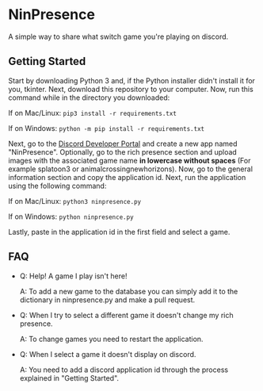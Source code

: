 # NinPresence

A simple way to share what switch game you're playing on discord.

## Getting Started
Start by downloading Python 3 and, if the Python installer didn't install it for you, tkinter. Next, download this repository to your computer. Now, run this command while in the directory you downloaded:

If on Mac/Linux:
`pip3 install -r requirements.txt`

If on Windows:
`python -m pip install -r requirements.txt`

Next, go to the [Discord Developer Portal](https://discord.com/developers) and create a new app named "NinPresence". Optionally, go to the rich presence section and upload images with the associated game name **in lowercase without spaces** (For example splatoon3 or animalcrossingnewhorizons). Now, go to the general information section and copy the application id. Next, run the application using the following command:

If on Mac/Linux:
`python3 ninpresence.py`

If on Windows:
`python ninpresence.py`

Lastly, paste in the application id in the first field and select a game.

## FAQ

- Q: Help! A game I play isn't here!

  A: To add a new game to the database you can simply add it to the dictionary in ninpresence.py and make a pull request.

- Q: When I try to select a different game it doesn't change my rich presence.

  A: To change games you need to restart the application.

- Q: When I select a game it doesn't display on discord.

  A: You need to add a discord application id through the process explained in "Getting Started".

